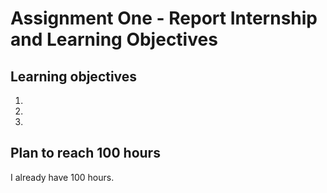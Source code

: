 # Assignment One - Report Internship and Learning Objectives

## Learning objectives

1. 
2.  
3.  

## Plan to reach 100 hours

I already have 100 hours.

